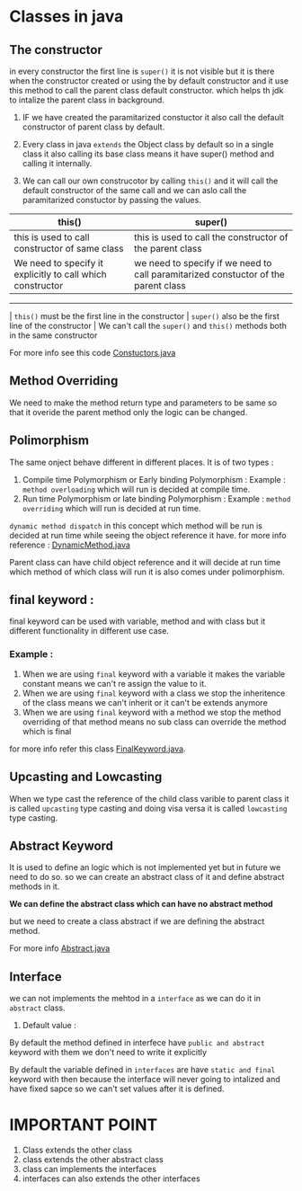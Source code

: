 # Classes in java

## The constructor

in every constructor the first line is `super()` it is not visible but it is there when the constructor created or using the by default constructor and it use this method to call the parent class default constructor. which helps th jdk to intalize the parent class in background.

1. IF we have created the paramitarized constuctor it also call the default constructor of parent class by default.

2. Every class in java `extends` the Object class by default so in a single class it also calling its base class means it have super() method and calling it internally.
3. We can call our own construcotor by calling `this()` and it will call the default constructor of the same call and we can aslo call the paramitarized constuctor by passing the values.

| this() | super() |
|--------|----------|
|this is used to call constructor of same class | this is used to call the constructor of the parent class|
| We need to specify it explicitly to call which constructor | we need to specify if we need to call paramitarized constuctor of the parent class | 
--------------------
| `this()` must be the first line in the constructor | `super()` also be the first line of the constructor | 
We can't call the `super()` and `this()` methods both in the same constructor

For more info see this code [Constuctors.java](Constructors.java)

## Method Overriding

We need to make the method return type and parameters to be same so that it overide the parent method only the logic can be changed.

## Polimorphism

The same onject behave different in different places. It is of two types :
1. Compile time Polymorphism or Early binding Polymorphism : 
Example : `method overloading` which will run is decided at compile time.
2. Run time Polymorphism or late binding Polymorphism :
Example : `method overriding` which will run is decided at run time.

`dynamic method dispatch` in this concept which method will be run is decided at run time while seeing the object reference it have. for more info reference : [DynamicMethod.java](./DynamicMethod.java)

Parent class can have child object reference and it will decide at run time which method of which class will run it is also comes under polimorphism.

## final keyword :

final keyword can be used with variable, method and with class but it different functionality in different use case.
### Example :
1. When we are using `final` keyword with a variable it makes the variable constant means we can't re assign the value to it.
2. When we are using `final` keyword with a class we stop the inheritence of the class means we can't inherit or it can't be extends anymore
3. When we are using `final` keyword with a method we stop the method overriding of that method means no sub class can override the method which is final

for more info refer this class [FinalKeyword.java](/Classes/FinalKeyword.java).

## Upcasting and Lowcasting

When we type cast the reference of the child class varible to parent class it is called `upcasting` type casting and doing visa versa it is called `lowcasting` type casting.

## Abstract Keyword

It is used to define an logic which is not implemented yet but in future we need to do so. so we can create an abstract class of it and  define abstract methods in it.

**We can define the abstract class which can have no abstract method**

but we need to create a class abstract if we are defining the abstract method.

For more info [Abstract.java](./Abstract.java)

## Interface

we can not implements the mehtod in a `interface` as we can do it in `abstract` class.
1. Default value :

By default the method defined in interfece have `public and abstract` keyword with them we don't need to write it explicitly

By default the variable defined in `interfaces` are have `static and final` keyword with then because the interface will never going to intalized and have fixed sapce so we can't set values after it is defined.

# IMPORTANT POINT 

1. Class extends the other class
2. class extends the other abstract class
3. class can implements the interfaces
3. interfaces can also extends the other interfaces
